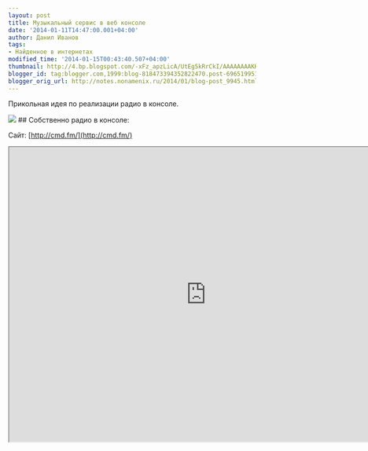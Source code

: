 ```yaml
---
layout: post
title: Музыкальный сервис в веб консоле
date: '2014-01-11T14:47:00.001+04:00'
author: Данил Иванов
tags:
- Найденное в интернетах
modified_time: '2014-01-15T00:43:40.507+04:00'
thumbnail: http://4.bp.blogspot.com/-xFz_apzLicA/UtEg5kRrCkI/AAAAAAAAKK4/oYdhMf04MMs/s72-c/cmd.png.1280x1280_q85.jpg
blogger_id: tag:blogger.com,1999:blog-818473394352822470.post-6965199517511151346
blogger_orig_url: http://notes.nonamenix.ru/2014/01/blog-post_9945.html
---
```


Прикольная идея по реализации радио в консоле.

<img src="http://4.bp.blogspot.com/-xFz_apzLicA/UtEg5kRrCkI/AAAAAAAAKK4/oYdhMf04MMs/s1600/cmd.png.1280x1280_q85.jpg" class="img-responsive">
<!--more-->
## Собственно радио в консоле:

Сайт: [http://cmd.fm/](http://cmd.fm/)
 <iframe height="600" src="http://cmd.fm" width="800"></iframe>